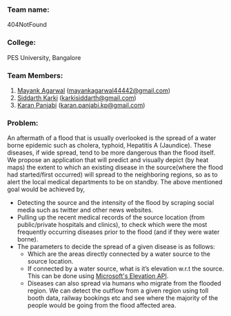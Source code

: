 ### Team name:
404NotFound

### College:
PES University, Bangalore

### Team Members:
1. [Mayank Agarwal](https://github.com/mayankagarwal44442) (mayankagarwal44442@gmail.com)
2. [Siddarth Karki](https://github.com/Karki23) (karkisiddarth@gmail.com)
3. [Karan Panjabi](https://github.com/karan20000000000) (karan.panjabi.kp@gmail.com)

### Problem:

An aftermath of a flood that is usually overlooked is the spread of a water borne epidemic such as cholera, typhoid, Hepatitis A (Jaundice). These diseases, if wide spread, tend to be more dangerous than the flood itself.
We propose an application that will predict and visually depict (by heat maps) the extent to which an existing disease in the source(where the flood had started/first occurred) will spread to the neighboring regions, so as to alert the local medical departments to be on standby.
The above mentioned goal would be achieved by,	

- Detecting the source and the intensity of the flood by scraping social media such as twitter and other news websites.
- Pulling 	up the recent medical records of the source location (from public/private hospitals and clinics), to check which were the most frequently occurring diseases prior to the flood (and if they were water borne).
- The parameters to decide the spread of a given disease is as follows:
  - Which are the areas directly connected by a water source to the source location.
  - If connected by a water source, what is it’s elevation w.r.t the source. This can be done using [Microsoft's Elevation API](https://msdn.microsoft.com/en-us/library/jj158961.aspx).
  - Diseases can also spread via humans who migrate from the flooded region. We 		can detect the outflow from a given region using toll booth data, railway bookings etc and see where the majority of the people would be going from the flood affected area.
